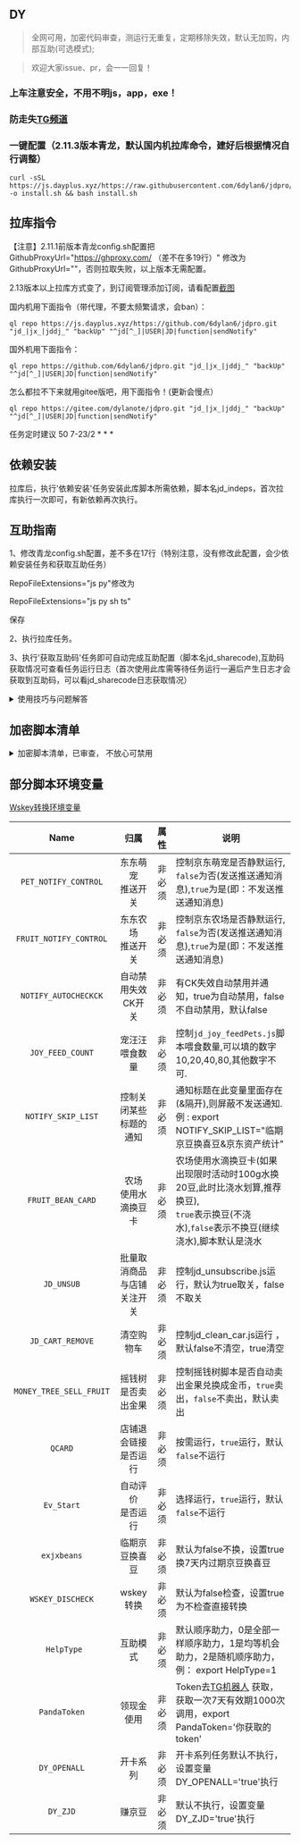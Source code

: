 
## DY

>全网可用，加密代码审查，测运行无重复，定期移除失效，默认无加购，内部互助(可选模式);

 
>欢迎大家issue、pr，会一一回复！


### 上车注意安全，不用不明js，app，exe！

### 防走失[TG频道](https://t.me/dylan_jdpro)

### 一键配置（2.11.3版本青龙，默认国内机拉库命令，建好后根据情况自行调整）

```
curl -sSL https://js.dayplus.xyz/https://raw.githubusercontent.com/6dylan6/jdpro/main/docker/ql1key.sh -o install.sh && bash install.sh
```

## 拉库指令

【注意】2.11.1前版本青龙config.sh配置把GithubProxyUrl="https://ghproxy.com/ （差不在多19行）" 修改为GithubProxyUrl=""，否则拉取失败，以上版本无需配置。

2.13版本以上拉库方式变了，到订阅管理添加订阅，请看配置[截图](https://github.com/6dylan6/jdpro/issues/251)

国内机用下面指令（带代理，不要太频繁请求，会ban）：

```
ql repo https://js.dayplus.xyz/https://github.com/6dylan6/jdpro.git "jd_|jx_|jddj_" "backUp" "^jd[^_]|USER|JD|function|sendNotify"

```
国外机用下面指令：

```
ql repo https://github.com/6dylan6/jdpro.git "jd_|jx_|jddj_" "backUp" "^jd[^_]|USER|JD|function|sendNotify"

```

怎么都拉不下来就用gitee版吧，用下面指令！(更新会慢点）

```
ql repo https://gitee.com/dylanote/jdpro.git "jd_|jx_|jddj_" "backUp" "^jd[^_]|USER|JD|function|sendNotify"

```

任务定时建议 50 7-23/2 * * *  

## 依赖安装

拉库后，执行'依赖安装'任务安装此库脚本所需依赖，脚本名jd_indeps，首次拉库执行一次即可，有新依赖再次执行。


## 互助指南

1、修改青龙config.sh配置，差不多在17行（特别注意，没有修改此配置，会少依赖安装任务和获取互助任务）

RepoFileExtensions="js py"修改为

RepoFileExtensions="js py sh ts"

保存


2、执行拉库任务。

3、执行'获取互助码'任务即可自动完成互助配置（脚本名jd_sharecode),互助码获取情况可查看任务运行日志（首次使用此库需等待任务运行一遍后产生日志才会获取到互助码，可以看jd_sharecode日志获取情况）



<details>
<summary>使用技巧与问题解答</summary>
<pre><code>

1、涉及兑换或需要抢的可以配置任务并发，就是全部一起跑。

并发配置方法：

在任务后面加conc JD_COOKIE

如 task XXXXX.js conc JD_COOKIE

任务分组运行方法：

在任务后面加desi JD_COOKIE 需要运行的ck序号

如 task XXXX.js desi JD_COOKIE 1-10  前10个一组运行，2 8 9就是第2/8/9序号的ck执行，以此类推。

2、极速版签到建议并发，号多跑很久的，一个号要30多分钟。。

task 6dylan6_jdpro_jd_speed_sign.js conc JD_COOKIE （具体任务路径不同版本不一样，按自己的写）

3、保价建议并发，否则可能前几个号正常跑，后面会报频繁！

task 6dylan6_jdpro_jd_price.js conc JD_COOKIE

4、通知支持一对一推送和显示备注，还有分组通知等用法参考[notify.md](./notify.md)

备注显示变量如下

export NOTIFY_SHOWNAMETYPE="1"    不做任何变动

export NOTIFY_SHOWNAMETYPE="2"    效果是 :  账号名称：别名(备注)	

export NOTIFY_SHOWNAMETYPE="3"    效果是 :  账号名称：pin(备注)

export NOTIFY_SHOWNAMETYPE="4"    效果是 :  账号名称：备注

5、因为青龙有随机延时（可以在配置文件设置为0，默认300秒），所以涉及准点运行的任务，最后加now，如果是desi或conc不用加也会准时跑。

6、青龙系统通知（新增删除任务、登录等通知），需把通知变量写到config.sh文件，在环境变量里只发脚本运行通知哈。

7、本库开卡任务默认不执行，如需运行请设置变量export DY_OPENALL="true"，所有开卡任务通用。

8、如果通知文件发现和库里的不一致，那是青龙自带的覆盖了，正常库里会自动覆盖掉青龙的通知文件，如果没有自动那就手动拷贝一份到deps目录下吧，或者直接删掉deps目录下的sendnotify.js

9、建议调整任务运行超时时间，青龙默认1小时有些脚本跑不完就被强制kill，config.sh里配置。CommandTimeoutTime="3h"  即改为3小时，根据自己的号数量调整。
</code></pre>
</details>

## 加密脚本清单

<details>
<summary>加密脚本清单，已审查， 不放心可禁用</summary>
<pre><code>
jd_zjd.js (赚京豆，全加密）
jddj_fruit.js（到家果园，全加密）
jd_fans.js （粉丝互动，全加密）
jd_half_redrain.js (半点京豆雨，全加密）
jd_jxmc.js （京喜牧场，算法加密）
jd_cfd.js （京喜财富岛，算法加密）
jd_cfd_loop.js (京喜财富岛捡贝壳，算法加密）
jd_speed_sign.js （极速版签到，算法加密）
jd_speed_signred.js  （极速版红包，算法加密）
开卡系列全部都有算法加密 
</code></pre>
</details>


## 部分脚本环境变量

[Wskey转换环境变量](https://github.com/Zy143L/wskey)

|             Name             |             归属             |  属性  | 说明                                                         |
| :--------------------------: | :--------------------------: | :----: | ------------------------------------------------------------ |
|     `PET_NOTIFY_CONTROL`     |     东东萌宠<br>推送开关     | 非必须 | 控制京东萌宠是否静默运行,<br>`false`为否(发送推送通知消息),`true`为是(即：不发送推送通知消息) |
|    `FRUIT_NOTIFY_CONTROL`    |     东东农场<br>推送开关     | 非必须 | 控制京东农场是否静默运行,<br>`false`为否(发送推送通知消息),`true`为是(即：不发送推送通知消息) |
|    `NOTIFY_AUTOCHECKCK`    |       自动禁用失效CK开关  | 非必须 | 有CK失效自动禁用并通知，true为自动禁用，false不自动禁用，默认false |
|       `JOY_FEED_COUNT`       |        宠汪汪喂食数量        | 非必须 | 控制`jd_joy_feedPets.js`脚本喂食数量,可以填的数字10,20,40,80,其他数字不可. |
|       `NOTIFY_SKIP_LIST`       |        控制关闭某些标题的通知  | 非必须 | 通知标题在此变量里面存在(&隔开),则屏蔽不发送通知.例 : export NOTIFY_SKIP_LIST="临期京豆换喜豆&京东资产统计" |
|      `FRUIT_BEAN_CARD`       |    农场<br>使用水滴换豆卡    | 非必须 | 农场使用水滴换豆卡(如果出现限时活动时100g水换20豆,此时比浇水划算,推荐换豆),<br>`true`表示换豆(不浇水),`false`表示不换豆(继续浇水),脚本默认是浇水 |
|       `JD_UNSUB`             |      批量取消商品与店铺关注开关      | 非必须 | 控制jd_unsubscribe.js运行，默认为true取关，false不取关 |
|       `JD_CART_REMOVE`       |      清空购物车      | 非必须 | 控制jd_clean_car.js运行 ，默认false不清空，true清空 |
|   `MONEY_TREE_SELL_FRUIT`    |    摇钱树<br>是否卖出金果    | 非必须 | 控制摇钱树脚本是否自动卖出金果兑换成金币，`true`卖出，`false`不卖出，默认卖出 |
|   `QCARD`    |    店铺退会链接<br>是否运行    | 非必须 | 按需运行，`true`运行，默认`false`不运行 |
|   `Ev_Start`    |    自动评价<br>是否运行    | 非必须 | 选择运行，`true`运行，默认`false`不运行 |
|   `exjxbeans`                |     临期京豆换喜豆     | 非必须 | 默认为false不换，设置true换7天内过期京豆换喜豆 |
|   `WSKEY_DISCHECK`           |     wskey转换     | 非必须 | 默认为false检查，设置true为不检查直接转换 |
|   ` HelpType`           |     互助模式    | 非必须 | 默认顺序助力，0是全部一样顺序助力，1是均等机会助力，2是随机顺序助力，例： export HelpType=1 |
|   `PandaToken`           |     领现金使用     | 非必须 | Token去[TG机器人](https://t.me/pang_da_bot) 获取，获取一次7天有效期1000次调用，export PandaToken='你获取的token' |
|   `DY_OPENALL`           |     开卡系列     | 非必须 |开卡系列任务默认不执行，设置变量DY_OPENALL='true'执行 |
|   `DY_ZJD`           |     赚京豆     | 非必须 |默认不执行，设置变量DY_ZJD='true'执行 |




